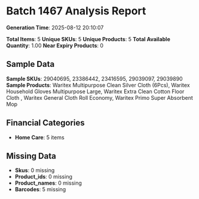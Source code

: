 # Batch 1467 Analysis Report

**Generation Time**: 2025-08-12 20:10:07

**Total Items**: 5
**Unique SKUs**: 5
**Unique Products**: 5
**Total Available Quantity**: 1.00
**Near Expiry Products**: 0

## Sample Data
**Sample SKUs**: 29040695, 23386442, 23416595, 29039097, 29039890
**Sample Products**: Waritex Multipurpose Clean Silver Cloth (6Pcs), Waritex Household Gloves Multipurpose Large, Waritex Extra Clean Cotton Floor Cloth , Waritex General Cloth Roll Economy, Waritex Primo Super Absorbent Mop

## Financial Categories
- **Home Care**: 5 items

## Missing Data
- **Skus**: 0 missing
- **Product_ids**: 0 missing
- **Product_names**: 0 missing
- **Barcodes**: 5 missing
